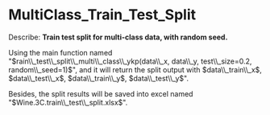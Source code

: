 # MultiClass_Train_Test_Split
Describe: **Train test split for multi-class data, with random seed.**

Using the main function named "$rain\\_test\\_split\\_multi\\_class\\_ykp(data\\_x, data\\_y, test\\_size=0.2, random\\_seed=1)$", and it will return the split output with $data\\_train\\_x$, $data\\_test\\_x$, $data\\_train\\_y$, $data\\_test\\_y$".

Besides, the split results will be saved into excel named "$Wine.3C.train\\_test\\_split.xlsx$".
